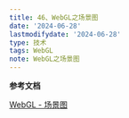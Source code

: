 ```yaml
---
title: 46、WebGL之场景图
date: '2024-06-28'
lastmodifydate: '2024-06-28'
type: 技术
tags: WebGL
note: WebGL之场景图
---
```



**参考文档**

[WebGL - 场景图](https://webglfundamentals.org/webgl/lessons/zh_cn/webgl-scene-graph.html)<br>

<Valine></Valine>